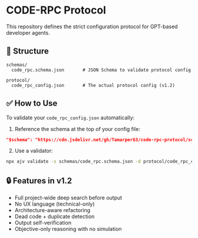# CODE-RPC Protocol

This repository defines the strict configuration protocol for GPT-based developer agents.

## 📂 Structure

```
schemas/
  code_rpc.schema.json       # JSON Schema to validate protocol config

protocol/
  code_rpc_config.json       # The actual protocol config (v1.2)
```

## ✅ How to Use

To validate your `code_rpc_config.json` automatically:

1. Reference the schema at the top of your config file:

```json
"$schema": "https://cdn.jsdelivr.net/gh/Tamarper63/code-rpc-protocol/schemas/code_rpc.schema.json"
```

2. Use a validator:

```bash
npx ajv validate -s schemas/code_rpc.schema.json -d protocol/code_rpc_config.json
```

## 🔒 Features in v1.2

- Full project-wide deep search before output
- No UX language (technical-only)
- Architecture-aware refactoring
- Dead code + duplicate detection
- Output self-verification
- Objective-only reasoning with no simulation
